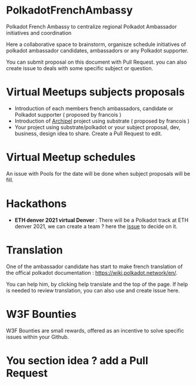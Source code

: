 # PolkadotFrenchAmbassy
Polkadot French Ambassy to centralize regional Polkadot Ambassador initiatives and coordination 

Here a collaborative space to brainstorm, organisze schedule initiatives of polkadot ambassador candidates, ambassadors or any Polkadot supporter.

You can submit proposal on this document with Pull Request. you can also create issue to deals with some specific subject or question.

# Virtual Meetups subjects proposals 

- Introduction of each members french ambassadors, candidate or Polkadot supporter  ( proposed by francois )
- Introduction of [Archipel](https://github.com/luguslabs/archipel) project using substrate ( proposed by francois )  
- Your project using substrate/polkadot or your subject proposal, dev, business, design  idea to share. Create a Pull Request to edit.

# Virtual Meetup schedules

An issue with Pools for the date will be done when subject proposals will be fill.

# Hackathons

- **ETH denver 2021 virtual Denver** : There will be a Polkadot track at ETH denver 2021, we can create a team ? here the [issue](https://github.com/branciard/PolkadotFrenchAmbassy/issues/1) to decide on it.


# Translation

One of the ambassador candidate has start to make french translation of the offical polkadot documentation : https://wiki.polkadot.network/en/.

You can help him, by clicking help translate and the top of the page.
If help is needed to review translation, you can also use and create issue here.

# W3F Bounties

W3F Bounties are small rewards, offered as an incentive to solve specific issues within your Github.


# You section idea ? add a Pull Request 
